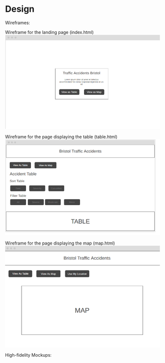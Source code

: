 # Design

Wireframes:

Wireframe for the landing page (index.html)
![](images/Wireframe1.png)

Wireframe for the page displaying the table (table.html)
![](images/Wireframe2.png)

Wireframe for the page displaying the map (map.html)
![](images/Wireframe3.png)



High-fidelity Mockups:
